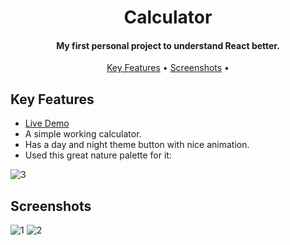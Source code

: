 <h1 align="center">
  Calculator
  <br>
</h1>

<h4 align="center">My first personal project to understand React better.</h4>

<p align="center">
  <a href="#key-features">Key Features</a> •
  <a href="#screenshots">Screenshots</a> •
</p>

## Key Features

* <a href="https://heroic-starlight-a9bab8.netlify.app/" target="_blank">Live Demo</a>
* A simple working calculator.
* Has a day and night theme button with nice animation.
* Used this great nature palette for it:

![3](https://user-images.githubusercontent.com/103831098/195432396-49c5a42f-2d8f-492f-b65e-a7a27348d9cf.PNG)

## Screenshots

![1](https://user-images.githubusercontent.com/103831098/195432420-a02b10cb-f0a4-4b45-a3ce-3b37729fb6ec.png)
![2](https://user-images.githubusercontent.com/103831098/195432423-45852768-0c92-4803-b202-aaadaae0814f.png)
